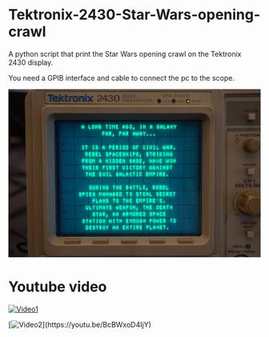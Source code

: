 # Tektronix-2430-Star-Wars-opening-crawl
A python script that print the Star Wars opening crawl on the Tektronix 2430 display.

You need a GPIB interface and cable to connect the pc to the scope.

![TekImage](https://raw.githubusercontent.com/bigjohnson/bigjohnson.github.io/master/Tektronix-2430-Star-Wars-opening-crawl/tekwars.jpg)

# Youtube video

[![Video1](https://i9.ytimg.com/vi/aNhXs6ffWJo/mq2.jpg?sqp=CLzr0qMG-oaymwEmCMACELQB8quKqQMa8AEB-AHUBoAC4AOKAgwIABABGHIgTCg3MA8=&rs=AOn4CLCJJG16cMJNIE7BLCCqgrnzpY0gfw)](https://youtu.be/aNhXs6ffWJo)



[![Video2]([https://i9.ytimg.com/vi/BcBWxoD4IjY/mq2.jpg?sqp=CMDy0qMG-oaymwEmCMACELQB8quKqQMa8AEB-AHUBoAC4AOKAgwIABABGHIgXyhEMA8=&rs=AOn4CLAUohJWxMy4jGIChOeTid1Es53InQ](https://i3.ytimg.com/vi/BcBWxoD4IjY/maxresdefault.jpg))](https://youtu.be/BcBWxoD4IjY)


